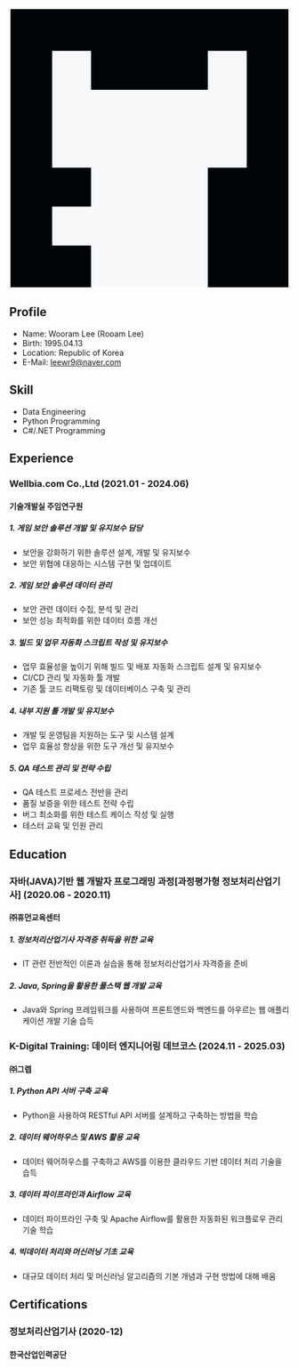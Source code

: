 <div align="center">
  <img src="https://raw.githubusercontent.com/leewr9/leewr9/refs/heads/master/main.png" />
</div>

## Profile
- Name: Wooram Lee (Rooam Lee)
- Birth: 1995.04.13
- Location: Republic of Korea
- E-Mail: [leewr9@naver.com](mailto:leewr9@naver.com)

## Skill
- Data Engineering
- Python Programming
- C#/.NET Programming

## Experience

### Wellbia.com Co.,Ltd (2021.01 - 2024.06)
#### 기술개발실 주임연구원
##### 1. 게임 보안 솔루션 개발 및 유지보수 담당
  - 보안을 강화하기 위한 솔루션 설계, 개발 및 유지보수  
  - 보안 위협에 대응하는 시스템 구현 및 업데이트
##### 2. 게임 보안 솔루션 데이터 관리
  - 보안 관련 데이터 수집, 분석 및 관리  
  - 보안 성능 최적화를 위한 데이터 흐름 개선  
##### 3. 빌드 및 업무 자동화 스크립트 작성 및 유지보수
  - 업무 효율성을 높이기 위해 빌드 및 배포 자동화 스크립트 설계 및 유지보수  
  - CI/CD 관리 및 자동화 툴 개발  
  - 기존 툴 코드 리팩토링 및 데이터베이스 구축 및 관리  
##### 4. 내부 지원 툴 개발 및 유지보수
  - 개발 및 운영팀을 지원하는 도구 및 시스템 설계  
  - 업무 효율성 향상을 위한 도구 개선 및 유지보수  
##### 5. QA 테스트 관리 및 전략 수립
  - QA 테스트 프로세스 전반을 관리  
  - 품질 보증을 위한 테스트 전략 수립  
  - 버그 최소화를 위한 테스트 케이스 작성 및 실행  
  - 테스터 교육 및 인원 관리  

## Education

### 자바(JAVA)기반 웹 개발자 프로그래밍 과정[과정평가형 정보처리산업기사] (2020.06 - 2020.11)
#### ㈜휴먼교육센터    
##### 1. 정보처리산업기사 자격증 취득을 위한 교육
  - IT 관련 전반적인 이론과 실습을 통해 정보처리산업기사 자격증을 준비
##### 2. Java, Spring을 활용한 풀스택 웹 개발 교육
  - Java와 Spring 프레임워크를 사용하여 프론트엔드와 백엔드를 아우르는 웹 애플리케이션 개발 기술 습득  

### K-Digital Training: 데이터 엔지니어링 데브코스 (2024.11 - 2025.03)
#### ㈜그렙  
##### 1. Python API 서버 구축 교육
  - Python을 사용하여 RESTful API 서버를 설계하고 구축하는 방법을 학습
##### 2. 데이터 웨어하우스 및 AWS 활용 교육
  - 데이터 웨어하우스를 구축하고 AWS를 이용한 클라우드 기반 데이터 처리 기술을 습득
##### 3. 데이터 파이프라인과 Airflow 교육
  - 데이터 파이프라인 구축 및 Apache Airflow를 활용한 자동화된 워크플로우 관리 기술 학습
##### 4. 빅데이터 처리와 머신러닝 기초 교육
  - 대규모 데이터 처리 및 머신러닝 알고리즘의 기본 개념과 구현 방법에 대해 배움  

## Certifications

### 정보처리산업기사 (2020-12)
#### 한국산업인력공단  
 
